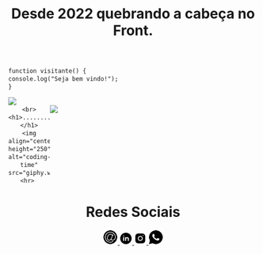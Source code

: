 <header>
  <h1 align="center"> Desde 2022 quebrando a cabeça no Front. </h1>
</header>  


  ```
function visitante() {
  console.log("Seja bem vindo!");
}
```


<div>
  
  <img align="left" width="350em" height="auto" src="https://github-readme-stats.vercel.app/api?username=theRamosDev&show_icons=true&theme=chartreuse-dark&include_all_commits=true&count_private=true"/>
  <img align="right" width="420em" height="auto" src="https://github-readme-stats.vercel.app/api/top-langs/?username=theRamosDev&layout=compact&langs_count=16&theme=chartreuse-dark"/>
</div>


<div  align="center"> 
 
    <br>
    <h1>...........................................</h1>
    <img align="center" height="250" alt="coding-time" src="giphy.webp">
      <hr>   

    
  
  <h1 align="center">Redes Sociais</h1>
    <a href = "mailto: vagnerramosofic@gmail.com">
      <img width="30" src="icons8-sinal-de-e-mail-100.png">
    </a>
    <a href = "#">
      <img width="25" src="icons8-linkedin-circundado-100.png">
    </a>
    <a href = "#">
      <img width="25" src="icons8-instagram-90.png">
    </a>
    <a href = "https://wa.me/5555984250248?text=Olá!%20Eu%20venho%20do%20seu%20Github.">
      <img width="30" src="icons8-whatsapp-100.png">
    </a>
</div>
  
